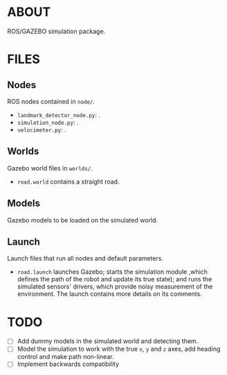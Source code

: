 ABOUT
==============================
ROS/GAZEBO simulation package.

FILES
==============================

Nodes
------------------------------
ROS nodes contained in `node/`.
* `landmark_detector_node.py`: .
* `simulation_node.py`: .
* `velocimeter.py`: .

Worlds
------------------------------
Gazebo world files in `worlds/`.
* `road.world` contains a straight road.

Models
------------------------------
Gazebo models to be loaded on the simulated world.

Launch
------------------------------
Launch files that run all nodes and default parameters.
* `road.launch` launches Gazebo; starts the simulation module ,which defines the path of the robot and update its true state); and runs the simulated sensors' drivers, which provide noisy measurement of the environment. The launch contains more details on its comments. 

TODO
==============================
- [ ] Add dummy models in the simulated world and detecting them.
- [ ] Model the simulation to work with the true `x`, `y` and `z` axes, add heading control and make path non-linear.
- [ ] Implement backwards compatibility
